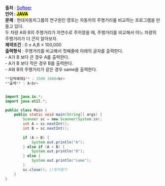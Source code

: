 **출처** : <a href="https://softeer.ai/app/assessment/index.html?xid=254757&xsrfToken=Ss8E6gc4CGO5crv76wvsR4SPQghhsphA&testType=practice" style="color: blue; text-decoration: underline;">Softeer</a><br>
**언어 : <mark>JAVA**</mark><br>
**문제** : 현대자동차그룹의 연구원인 영호는 자동차의 주행거리를 비교하는 프로그램을 만들고 있다.<br>두 차량 A와 B의 주행거리가 자연수로 주어졌을 때, 주행거리를 비교해서 어느 차량의 주행거리가 더 큰지 알아보자.<br>
**제약조건** : 0 ≤ A,B ≤ 100,000<br>
**출력형식** : 주행거리를 비교해서 첫째줄에 아래의 글자를 출력한다.<br>- A가 B 보다 큰 경우 A를 출력한다.<br>- A가 B 보다 작은 경우 B를 출력한다.<br>- A와 B의 주행거리가 같은 경우 same을 출력한다.



```JAVA
**입력예제1** : 3500 2000<br>
**출력** : A<br>


import java.io.*;
import java.util.*;

public class Main {
    public static void main(String[] args) {
        Scanner sc = new Scanner(System.in);
        int A = sc.nextInt();
        int B = sc.nextInt();
        
        if (A > B) {
            System.out.println("A");
        } else if (A < B) {
            System.out.println("B");
        } else {
            System.out.println("same");
        }
        sc.close(); //잊지말기
    }
}

```
